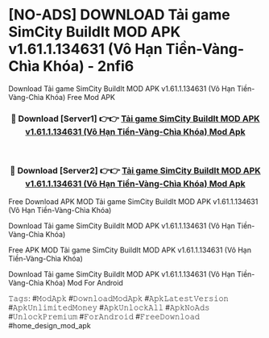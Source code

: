 # [NO-ADS] DOWNLOAD Tải game SimCity BuildIt MOD APK v1.61.1.134631 (Vô Hạn Tiền-Vàng-Chìa Khóa) - 2nfi6
Download Tải game SimCity BuildIt MOD APK v1.61.1.134631 (Vô Hạn Tiền-Vàng-Chìa Khóa) Free Mod APK

<div align="center">
<h3>🔴 Download [Server1] 👉👉 <a href="https://apk-comot.site?title=Tải_game_SimCity_BuildIt_MOD_APK_v1.61.1.134631_(Vô_Hạn_Tiền-Vàng-Chìa_Khóa)">Tải game SimCity BuildIt MOD APK v1.61.1.134631 (Vô Hạn Tiền-Vàng-Chìa Khóa) Mod Apk</a></h3><br>

<h3>🔴 Download [Server2] 👉👉 <a href="https://apk-comot.site?title=Tải_game_SimCity_BuildIt_MOD_APK_v1.61.1.134631_(Vô_Hạn_Tiền-Vàng-Chìa_Khóa)">Tải game SimCity BuildIt MOD APK v1.61.1.134631 (Vô Hạn Tiền-Vàng-Chìa Khóa) Mod Apk</a></h3>
</div>


Free Download APK MOD Tải game SimCity BuildIt MOD APK v1.61.1.134631 (Vô Hạn Tiền-Vàng-Chìa Khóa)

Download Tải game SimCity BuildIt MOD APK v1.61.1.134631 (Vô Hạn Tiền-Vàng-Chìa Khóa) 

Free APK MOD Tải game SimCity BuildIt MOD APK v1.61.1.134631 (Vô Hạn Tiền-Vàng-Chìa Khóa) 

Download Tải game SimCity BuildIt MOD APK v1.61.1.134631 (Vô Hạn Tiền-Vàng-Chìa Khóa) Mod For Android

𝚃𝚊𝚐𝚜: #𝙼𝚘𝚍𝙰𝚙𝚔 #𝙳𝚘𝚠𝚗𝚕𝚘𝚊𝚍𝙼𝚘𝚍𝙰𝚙𝚔 #𝙰𝚙𝚔𝙻𝚊𝚝𝚎𝚜𝚝𝚅𝚎𝚛𝚜𝚒𝚘𝚗 #𝙰𝚙𝚔𝚄𝚗𝚕𝚒𝚖𝚒𝚝𝚎𝚍𝙼𝚘𝚗𝚎𝚢 #𝙰𝚙𝚔𝚄𝚗𝚕𝚘𝚌𝚔𝙰𝚕𝚕 #𝙰𝚙𝚔𝙽𝚘𝙰𝚍𝚜 #𝚄𝚗𝚕𝚘𝚌𝚔𝙿𝚛𝚎𝚖𝚒𝚞𝚖 #𝙵𝚘𝚛𝙰𝚗𝚍𝚛𝚘𝚒𝚍 #𝙵𝚛𝚎𝚎𝙳𝚘𝚠𝚗𝚕𝚘𝚊𝚍 #home_design_mod_apk
